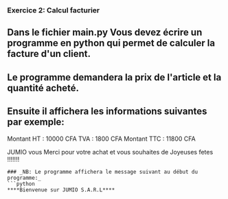 ### Exercice 2: Calcul facturier

## Dans le fichier main.py Vous devez écrire un programme en python qui permet de calculer la facture d'un client.  


## Le programme demandera la prix de l'article et la quantité acheté.  
## Ensuite il affichera les informations suivantes par exemple:  
 Montant HT :  10000 CFA 
 TVA :  1800 CFA
 Montant TTC : 11800 CFA

 JUMIO vous Merci pour votre achat et vous souhaites de Joyeuses fetes !!!!!!! 
 ```
### _NB: Le programme affichera le message suivant au début du programme:_ 
```python
****Bienvenue sur JUMIO S.A.R.L****
```